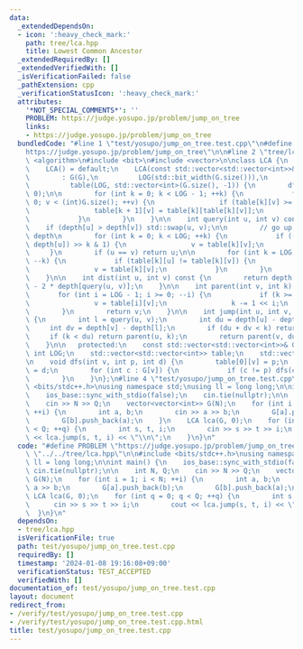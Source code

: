```yaml
---
data:
  _extendedDependsOn:
  - icon: ':heavy_check_mark:'
    path: tree/lca.hpp
    title: Lowest Common Ancestor
  _extendedRequiredBy: []
  _extendedVerifiedWith: []
  _isVerificationFailed: false
  _pathExtension: cpp
  _verificationStatusIcon: ':heavy_check_mark:'
  attributes:
    '*NOT_SPECIAL_COMMENTS*': ''
    PROBLEM: https://judge.yosupo.jp/problem/jump_on_tree
    links:
    - https://judge.yosupo.jp/problem/jump_on_tree
  bundledCode: "#line 1 \"test/yosupo/jump_on_tree.test.cpp\"\n#define PROBLEM \"\
    https://judge.yosupo.jp/problem/jump_on_tree\"\n\n#line 2 \"tree/lca.hpp\"\n#include\
    \ <algorithm>\n#include <bit>\n#include <vector>\n\nclass LCA {\n   public:\n\
    \    LCA() = default;\n    LCA(const std::vector<std::vector<int>>& G, int root)\n\
    \        : G(G),\n          LOG(std::bit_width(G.size())),\n          depth(G.size()),\n\
    \          table(LOG, std::vector<int>(G.size(), -1)) {\n        dfs(root, -1,\
    \ 0);\n\n        for (int k = 0; k < LOG - 1; ++k) {\n            for (int v =\
    \ 0; v < (int)G.size(); ++v) {\n                if (table[k][v] >= 0) {\n    \
    \                table[k + 1][v] = table[k][table[k][v]];\n                }\n\
    \            }\n        }\n    }\n\n    int query(int u, int v) const {\n    \
    \    if (depth[u] > depth[v]) std::swap(u, v);\n\n        // go up to the same\
    \ depth\n        for (int k = 0; k < LOG; ++k) {\n            if ((depth[v] -\
    \ depth[u]) >> k & 1) {\n                v = table[k][v];\n            }\n   \
    \     }\n        if (u == v) return u;\n\n        for (int k = LOG - 1; k >= 0;\
    \ --k) {\n            if (table[k][u] != table[k][v]) {\n                u = table[k][u];\n\
    \                v = table[k][v];\n            }\n        }\n        return table[0][u];\n\
    \    }\n\n    int dist(int u, int v) const {\n        return depth[u] + depth[v]\
    \ - 2 * depth[query(u, v)];\n    }\n\n    int parent(int v, int k) const {\n \
    \       for (int i = LOG - 1; i >= 0; --i) {\n            if (k >= (1 << i)) {\n\
    \                v = table[i][v];\n                k -= 1 << i;\n            }\n\
    \        }\n        return v;\n    }\n\n    int jump(int u, int v, int k) const\
    \ {\n        int l = query(u, v);\n        int du = depth[u] - depth[l];\n   \
    \     int dv = depth[v] - depth[l];\n        if (du + dv < k) return -1;\n   \
    \     if (k < du) return parent(u, k);\n        return parent(v, du + dv - k);\n\
    \    }\n\n   protected:\n    const std::vector<std::vector<int>>& G;\n    const\
    \ int LOG;\n    std::vector<std::vector<int>> table;\n    std::vector<int> depth;\n\
    \n    void dfs(int v, int p, int d) {\n        table[0][v] = p;\n        depth[v]\
    \ = d;\n        for (int c : G[v]) {\n            if (c != p) dfs(c, v, d + 1);\n\
    \        }\n    }\n};\n#line 4 \"test/yosupo/jump_on_tree.test.cpp\"\n\n#include\
    \ <bits/stdc++.h>\nusing namespace std;\nusing ll = long long;\n\nint main() {\n\
    \    ios_base::sync_with_stdio(false);\n    cin.tie(nullptr);\n\n    int N, Q;\n\
    \    cin >> N >> Q;\n    vector<vector<int>> G(N);\n    for (int i = 1; i < N;\
    \ ++i) {\n        int a, b;\n        cin >> a >> b;\n        G[a].push_back(b);\n\
    \        G[b].push_back(a);\n    }\n    LCA lca(G, 0);\n    for (int q = 0; q\
    \ < Q; ++q) {\n        int s, t, i;\n        cin >> s >> t >> i;\n        cout\
    \ << lca.jump(s, t, i) << \"\\n\";\n    }\n}\n"
  code: "#define PROBLEM \"https://judge.yosupo.jp/problem/jump_on_tree\"\n\n#include\
    \ \"../../tree/lca.hpp\"\n\n#include <bits/stdc++.h>\nusing namespace std;\nusing\
    \ ll = long long;\n\nint main() {\n    ios_base::sync_with_stdio(false);\n   \
    \ cin.tie(nullptr);\n\n    int N, Q;\n    cin >> N >> Q;\n    vector<vector<int>>\
    \ G(N);\n    for (int i = 1; i < N; ++i) {\n        int a, b;\n        cin >>\
    \ a >> b;\n        G[a].push_back(b);\n        G[b].push_back(a);\n    }\n   \
    \ LCA lca(G, 0);\n    for (int q = 0; q < Q; ++q) {\n        int s, t, i;\n  \
    \      cin >> s >> t >> i;\n        cout << lca.jump(s, t, i) << \"\\n\";\n  \
    \  }\n}\n"
  dependsOn:
  - tree/lca.hpp
  isVerificationFile: true
  path: test/yosupo/jump_on_tree.test.cpp
  requiredBy: []
  timestamp: '2024-01-08 19:16:08+09:00'
  verificationStatus: TEST_ACCEPTED
  verifiedWith: []
documentation_of: test/yosupo/jump_on_tree.test.cpp
layout: document
redirect_from:
- /verify/test/yosupo/jump_on_tree.test.cpp
- /verify/test/yosupo/jump_on_tree.test.cpp.html
title: test/yosupo/jump_on_tree.test.cpp
---
```

